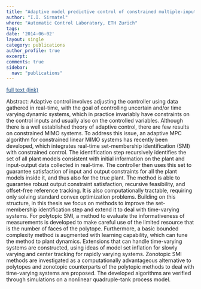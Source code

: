 ```yaml
---
title: "Adaptive model predictive control of constrained multiple-input multiple-output systems and its application to the quad tank system"
author: "I.I. Sirmatel"
where: "Automatic Control Laboratory, ETH Zurich"
tags: 
date: '2014-06-02'
layout: single
category: publications
author_profile: true
excerpt:
comments: true
sidebar:
  nav: "publications"
---
```

<a href="https://www.research-collection.ethz.ch/bitstream/handle/20.500.11850/154632/eth-8831-01.pdf" style="color: #2d5a8c; text-decoration:underline">full text (link)</a>

Abstract: Adaptive control involves adjusting the controller using data gathered in real-time, with the goal of controlling uncertain and/or time varying dynamic systems, which in practice invariably have constraints on the control inputs and usually also on the controlled variables. Although there is a well established theory of adaptive control, there are few results on constrained MIMO systems. To address this issue, an adaptive MPC algorithm for constrained linear MIMO systems has recently been developed, which integrates real-time set-membership identification (SMI) with constrained control. The identification step recursively identifies the set of all plant models consistent with initial information on the plant and input-output data collected in real-time. The controller then uses this set to guarantee satisfaction of input and output constraints for all the plant models inside it, and thus also for the true plant. The method is able to guarantee robust output constraint satisfaction, recursive feasibility, and offset-free reference tracking. It is also computationally tractable, requiring only solving standard convex optimization problems. Building on this structure, in this thesis we focus on methods to improve the set-membership identification step and extend it to deal with time-varying systems. For polytopic SMI, a method to evaluate the informativeness of measurements is developed to make careful use of the limited resource that is the number of faces of the polytope. Furthermore, a basic bounded complexity method is augmented with learning capability, which can tune the method to plant dynamics. Extensions that can handle time-varying systems are constructed, using ideas of model set inflation for slowly varying and center tracking for rapidly varying systems. Zonotopic SMI methods are investigated as a computationally advantageous alternative to polytopes and zonotopic counterparts of the polytopic methods to deal with time-varying systems are proposed. The developed algorithms are verified through simulations on a nonlinear quadruple-tank process model.
